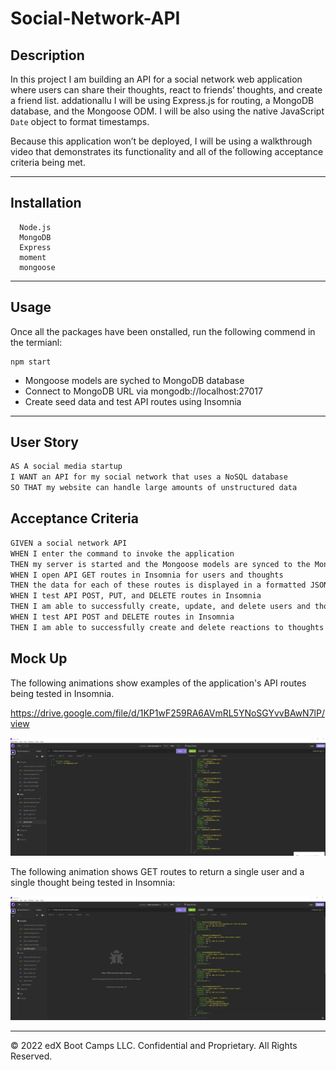 # Social-Network-API

## Description
In this project I am building an API for a social network web application where users can share their thoughts, react to friends’ thoughts, and create a friend list. addationallu I will be using Express.js for routing, a MongoDB database, and the Mongoose ODM. I will be also using the native JavaScript `Date` object to format timestamps.

Because this application won’t be deployed, I will be using a walkthrough video that demonstrates its functionality and all of the following acceptance criteria being met. 

----

## Installation
  ```
    Node.js
    MongoDB
    Express
    moment
    mongoose
  ```

---

## Usage

Once all the packages have been onstalled, run the following commend in the termianl:

```
npm start 
```
- Mongoose models are syched to MongoDB database
- Connect to MongoDB URL via mongodb://localhost:27017
- Create seed data and test API routes using Insomnia
----

## User Story

```md
AS A social media startup
I WANT an API for my social network that uses a NoSQL database
SO THAT my website can handle large amounts of unstructured data
```

## Acceptance Criteria

```md
GIVEN a social network API
WHEN I enter the command to invoke the application
THEN my server is started and the Mongoose models are synced to the MongoDB database
WHEN I open API GET routes in Insomnia for users and thoughts
THEN the data for each of these routes is displayed in a formatted JSON
WHEN I test API POST, PUT, and DELETE routes in Insomnia
THEN I am able to successfully create, update, and delete users and thoughts in my database
WHEN I test API POST and DELETE routes in Insomnia
THEN I am able to successfully create and delete reactions to thoughts and add and remove friends to a user’s friend list
```

## Mock Up

The following animations show examples of the application's API routes being tested in Insomnia.

https://drive.google.com/file/d/1KP1wF259RA6AVmRL5YNoSGYvvBAwN7lP/view

![Demo of GET routes to return all users and all thoughts being tested in Insomnia.](./image/Screenshot%201.jpg)

The following animation shows GET routes to return a single user and a single thought being tested in Insomnia:

![Demo that shows GET routes to return a single user and a single thought being tested in Insomnia.](./image/Screenshot%202.jpg)


---
© 2022 edX Boot Camps LLC. Confidential and Proprietary. All Rights Reserved.